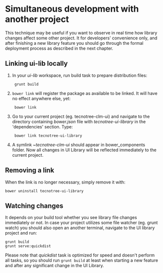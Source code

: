 <h1 class="page-header">Simultaneous development with another project</h1>

This technique may be useful if you want to observe in real time how library changes affect some other project. It for developers' convenience only, and after finishing a new library feature you should go through the formal deployment process as described in the next chapter. 

## Linking ui-lib locally

1. In your *ui-lib* workspace, run build task to prepare distribution files:
  
		grunt build
2. `bower link` will register the package as available to be linked. It will have no effect anywhere else, yet:

		bower link
3. Go to your current project (eg. tecnotree-clm-ui) and navigate to the directory containing *bower.json* file with *tecnotree-ui-library* in the 'dependencies' section. Type:

		bower link tecnotree-ui-library
4. A symlink *~tecnotree-clm-ui* should appear in bower_components folder. Now all changes in UI Library will be reflected immediately to the current project. 

## Removing a link

When the link is no longer necessary, simply remove it with: 

	bower uninstall tecnotree-ui-library

## Watching changes

It depends on your build tool whether you see library file changes immediately or not. In case your project utilizes some file watcher (eg. grunt watch) you should also open an another terminal, navigate to the UI library project and run:

	grunt build
	grunt serve:quickdist
		
Please note that *quickdist* task is optimized for speed and doesn't perform all tasks, so you should run `grunt build` at least when starting a new feature and after any significant change in the UI Library.